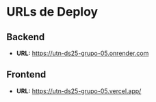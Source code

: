 # URLs de Deploy

## Backend
- **URL:** https://utn-ds25-grupo-05.onrender.com

## Frontend  
- **URL:** https://utn-ds25-grupo-05.vercel.app/

